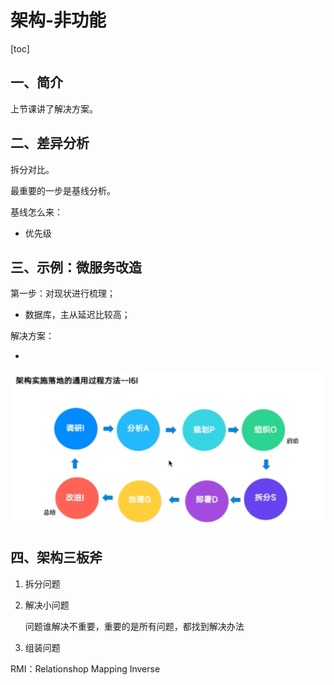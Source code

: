# 架构-非功能

[toc]

## 一、简介

上节课讲了解决方案。

## 二、差异分析

拆分对比。

最重要的一步是基线分析。

基线怎么来：

- 优先级

## 三、示例：微服务改造

第一步：对现状进行梳理；

- 数据库，主从延迟比较高；

解决方案：

- 

![2023-11-22-架构-I6I.png](./photos/2023-11-22-架构-I6I.png)

## 四、架构三板斧

1. 拆分问题

2. 解决小问题

   问题谁解决不重要，重要的是所有问题，都找到解决办法

3. 组装问题

RMI：Relationshop Mapping Inverse



